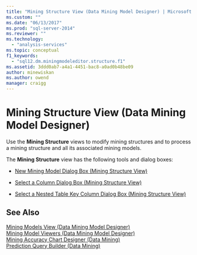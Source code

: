 ```yaml
---
title: "Mining Structure View (Data Mining Model Designer) | Microsoft Docs"
ms.custom: ""
ms.date: "06/13/2017"
ms.prod: "sql-server-2014"
ms.reviewer: ""
ms.technology: 
  - "analysis-services"
ms.topic: conceptual
f1_keywords: 
  - "sql12.dm.miningmodeleditor.structure.f1"
ms.assetid: 3ddd0ab7-a4a1-4451-bac8-a0ad0b48be09
author: minewiskan
ms.author: owend
manager: craigg
---
```

# Mining Structure View (Data Mining Model Designer)
  Use the **Mining Structure** views to modify mining structures and to process a mining structure and all its associated mining models.  
  
 The **Mining Structure** view has the following tools and dialog boxes:  
  
-   [New Mining Model Dialog Box &#40;Mining Structure View&#41;](new-mining-model-dialog-box-mining-structure-view.md)  
  
-   [Select a Column Dialog Box &#40;Mining Structure View&#41;](select-a-column-dialog-box-mining-structure-view.md)  
  
-   [Select a Nested Table Key Column Dialog Box &#40;Mining Structure View&#41;](select-a-nested-table-key-column-dialog-box-mining-structure-view.md)  
  
## See Also  
 [Mining Models View &#40;Data Mining Model Designer&#41;](mining-models-view-data-mining-model-designer.md)   
 [Mining Model Viewers &#40;Data Mining Model Designer&#41;](mining-model-viewers-data-mining-model-designer.md)   
 [Mining Accuracy Chart Designer &#40;Data Mining&#41;](mining-accuracy-chart-designer-data-mining.md)   
 [Prediction Query Builder &#40;Data Mining&#41;](prediction-query-builder-data-mining.md)  
  
  
